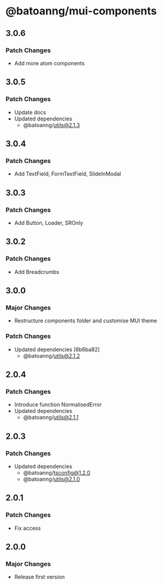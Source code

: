 # @batoanng/mui-components

## 3.0.6

### Patch Changes

- Add more atom components

## 3.0.5

### Patch Changes

- Update docs
- Updated dependencies
  - @batoanng/utils@2.1.3

## 3.0.4

### Patch Changes

- Add TextField, FormTextField, SlideInModal

## 3.0.3

### Patch Changes

- Add Button, Loader, SROnly

## 3.0.2

### Patch Changes

- Add Breadcrumbs

## 3.0.0

### Major Changes

- Restructure components folder and customise MUI theme

### Patch Changes

- Updated dependencies [6b6ba82]
  - @batoanng/utils@2.1.2

## 2.0.4

### Patch Changes

- Introduce function NormalisedError
- Updated dependencies
  - @batoanng/utils@2.1.1

## 2.0.3

### Patch Changes

- Updated dependencies
  - @batoanng/tsconfig@1.2.0
  - @batoanng/utils@2.1.0

## 2.0.1

### Patch Changes

- Fix access

## 2.0.0

### Major Changes

- Release first version

